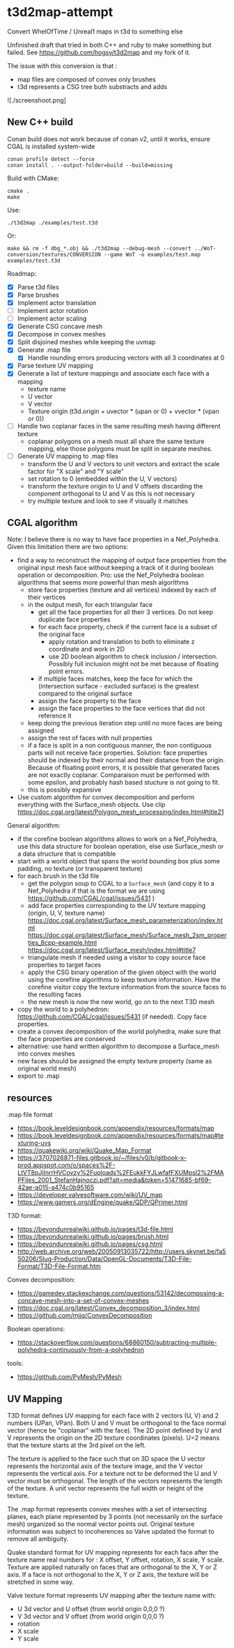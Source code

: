 # t3d2map-attempt
Convert WhelOfTime / Unreal1 maps in t3d to something else

Unfinished draft that tried in both C++ and ruby to make something but failed. See https://github.com/hogsy/t3d2map and my fork of it.

The issue with this conversion is that : 

- map files are composed of convex only brushes
- t3d represents a CSG tree buth substracts and adds

![./screenshoot.png]

## New C++ build

Conan build does not work because of conan v2, until it works, ensure CGAL is
installed system-wide

    conan profile detect --force
    conan install . --output-folder=build --build=missing

Build with CMake:

    cmake .
    make

Use:

    ./t3d2map ./examples/test.t3d

Or:

    make && rm -f dbg_*.obj && ./t3d2map --debug-mesh --convert ../WoT-conversion/textures/CONVERSION --game WoT -o examples/test.map examples/test.t3d

Roadmap:

- [x] Parse t3d files
- [x] Parse brushes
- [x] Implement actor translation
- [ ] Implement actor rotation
- [ ] Implement actor scaling
- [x] Generate CSG concave mesh
- [x] Decompose in convex meshes
- [x] Split disjoined meshes while keeping the uvmap
- [x] Generate .map file
    - [x] Handle rounding errors producing vectors with all 3 coordinates at 0
- [x] Parse texture UV mapping
- [x] Generate a list of texture mappings and associate each face with a mapping
    - texture name
    - U vector
    - V vector
    - Texture origin (t3d.origin + uvector * (upan or 0) + vvector * (vpan or 0))
- [ ] Handle two coplanar faces in the same resulting mesh having different
  texture
    - coplanar polygons on a mesh must all share the same texture mapping, else
      those polygons must be split in separate meshes.
- [ ] Generate UV mapping to .map files
    - transform the U and V vectors to unit vectors and extract the scale factor
      for "X scale" and "Y scale"
    - set rotation to 0 (embedded within the U, V vectors)
    - transform the texture origin to U and V offsets discarding the component
      orthogonal to U and V as this is not necessary
    - try multiple texture and look to see if visually it matches

## CGAL algorithm

Note: I believe there is no way to have face properties in a Nef_Polyhedra. Given this limitation there are two options:

- find a way to reconstruct the mapping of output face properties from the original input mesh face without keeping a track of it during boolean operation or decomposition. Pro: use the Nef_Polyhedra boolean algorithms that seems more powerful than mesh algorithms
   - store face properties (texture and all vertices) indexed by each of their vertices
   - in the output mesh, for each triangular face
       - get all the face properties for all their 3 vertices. Do not keep duplicate face properties
       - for each face property, check if the current face is a subset of the original face
           - apply rotation and translation to both to eliminate z coordinate and work in 2D
           - use 2D boolean algorithm to check inclusion / intersection. Possibly full inclusion might not be met because of floating point errors.
       - if multiple faces matches, keep the face for which the (intersection surface - excluded surface) is the greatest compared to the original surface
       - assign the face property to the face
       - assign the face properties to the face vertices that did not reference it
   - keep doing the previous iteration step until no more faces are being assigned
   - assign the rest of faces with null properties
   - if a face is split in a non contiguous manner, the non contiguous parts will not receive face properties. Solution: face properties should be indexed by their normal and their distance from the origin. Because of floating point errors, it is possible that generated faces are not exactly coplanar. Comparaison must be performed with some epsilon, and probably hash based stucture is not going to fit.
   - this is possibly expansive
- Use custom algorithm for convex decomposition and perform everything with the Surface_mesh objects. Use clip https://doc.cgal.org/latest/Polygon_mesh_processing/index.html#title21

General algorithm:

- if the corefine boolean algorithms allows to work on a Nef_Polyhedra, use this data structure for boolean operation, else use Surface_mesh or a data structure that is compatible
- start with a world object that spans the world bounding box plus some padding, no texture (or transparent texture)
- for each brush in the t3d file
    - get the polygon soup to CGAL to a `Surface_mesh` (and copy it to a Nef_Polyhedra if that is the format we are using https://github.com/CGAL/cgal/issues/5431 )
    - add face properties corresponding to the UV texture mapping (origin, U, V, texture name) https://doc.cgal.org/latest/Surface_mesh_parameterization/index.html https://doc.cgal.org/latest/Surface_mesh/Surface_mesh_2sm_properties_8cpp-example.html https://doc.cgal.org/latest/Surface_mesh/index.html#title7
    - triangulate mesh if needed using a visitor to copy source face properties to target faces
    - apply the CSG binary operation of the given object with the world using the corefine algorithms to keep texture information. Have the corefine visitor copy the texture information from the source faces to the resulting faces
    - the new mesh is now the new world, go on to the next T3D mesh
- copy the world to a polyhedron: https://github.com/CGAL/cgal/issues/5431 (if needed). Copy face properties.
- create a convex decomposition of the world polyhedra, make sure that the face properties are conserved
- alternative: use hand written algorithm to decompose a Surface_mesh into convex meshes
- new faces should be assigned the empty texture property (same as original world mesh)
- export to .map

## resources

.map file format

- https://book.leveldesignbook.com/appendix/resources/formats/map
- https://book.leveldesignbook.com/appendix/resources/formats/map#texturing-uvs
- https://quakewiki.org/wiki/Quake_Map_Format
- https://3707026871-files.gitbook.io/~/files/v0/b/gitbook-x-prod.appspot.com/o/spaces%2F-LtVT8pJjInrrHVCovzy%2Fuploads%2FEukkFYJLwfafFXUMpsI2%2FMAPFiles_2001_StefanHajnoczi.pdf?alt=media&token=51471685-bf69-42ae-a015-a474c0b95165
- https://developer.valvesoftware.com/wiki/UV_map
- https://www.gamers.org/dEngine/quake/QDP/QPrimer.html

T3D format:

- https://beyondunrealwiki.github.io/pages/t3d-file.html
- https://beyondunrealwiki.github.io/pages/brush.html
- https://beyondunrealwiki.github.io/pages/csg.html
- http://web.archive.org/web/20050913035722/http://users.skynet.be/fa550206/Slug-Production/Data/OpenGL-Documents/T3D-File-Format/T3D-File-Format.htm

Convex decomposition:

- https://gamedev.stackexchange.com/questions/53142/decomposing-a-concave-mesh-into-a-set-of-convex-meshes
- https://doc.cgal.org/latest/Convex_decomposition_3/index.html
- https://github.com/mjjq/ConvexDecomposition

Boolean operations:

- https://stackoverflow.com/questions/68860150/subtracting-multiple-polyhedra-continuously-from-a-polyhedron

tools:

- https://github.com/PyMesh/PyMesh

## UV Mapping

T3D format defines UV mapping for each face with 2 vectors (U, V) and 2 numbers
(UPan, VPan). Both U and V must be orthogonal to the face normal vector (hence
be "coplanar" with the face). The 2D point defined by U and V represents the
origin on the 2D texture coordinates (pixels). U=2 means that the texture starts
at the 3rd pixel on the left.

The texture is applied to the face such that on 3D space the U vector represents
the horizontal axis of the  texture image, and the V vector represents the
vertical axis. For a texture not to be deformed the U and V vector must be
orthogonal. The length of the vectors represents the length of the texture. A
unit vector represents the full width or height of the texture.

The .map format represents convex meshes with a set of intersecting planes, each
plane represented by 3 points (not necessarily on the surface mesh) organized so
the normal vector points out. Original texture information was subject to
incoherences so Valve updated the format to remove all ambiguity.

Quake standard format for UV mapping represents for each face after the texture
name real numbers for : X offset, Y offset, rotation, X scale, Y scale. Texture
are applied naturally on faces that are orthogonal to the X, Y or Z axis. If a
face is not orthogonal to the X, Y or Z axis, the texture will be stretched in
some way.

Valve texture format represents UV mapping after the texture name with:

- U 3d vector and U offset (from world origin 0,0,0 ?)
- V 3d vector and V offset (from world origin 0,0,0 ?)
- rotation
- X scale
- Y scale
